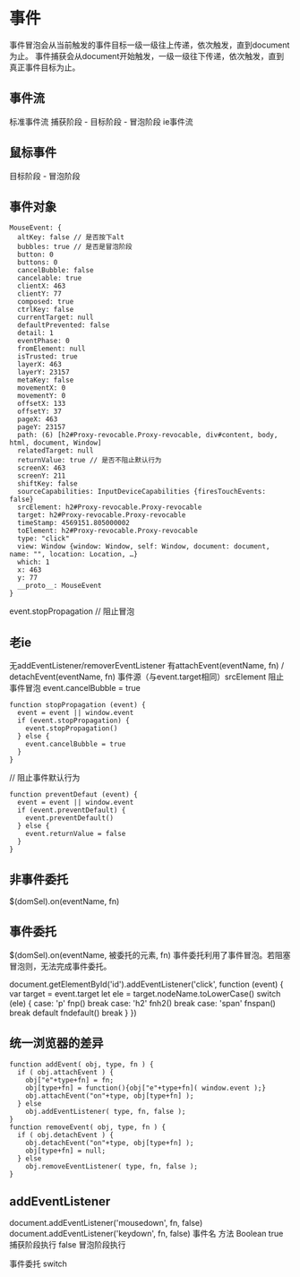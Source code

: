 # 事件

事件冒泡会从当前触发的事件目标一级一级往上传递，依次触发，直到document为止。
事件捕获会从document开始触发，一级一级往下传递，依次触发，直到真正事件目标为止。

## 事件流

标准事件流
捕获阶段 - 目标阶段 - 冒泡阶段
ie事件流

## 鼠标事件
目标阶段 - 冒泡阶段

## 事件对象

```
MouseEvent: {
  altKey: false // 是否按下alt
  bubbles: true // 是否是冒泡阶段
  button: 0
  buttons: 0
  cancelBubble: false
  cancelable: true
  clientX: 463
  clientY: 77
  composed: true
  ctrlKey: false
  currentTarget: null
  defaultPrevented: false
  detail: 1
  eventPhase: 0
  fromElement: null
  isTrusted: true
  layerX: 463
  layerY: 23157
  metaKey: false
  movementX: 0
  movementY: 0
  offsetX: 133
  offsetY: 37
  pageX: 463
  pageY: 23157
  path: (6) [h2#Proxy-revocable.Proxy-revocable, div#content, body, html, document, Window]
  relatedTarget: null
  returnValue: true // 是否不阻止默认行为
  screenX: 463
  screenY: 211
  shiftKey: false
  sourceCapabilities: InputDeviceCapabilities {firesTouchEvents: false}
  srcElement: h2#Proxy-revocable.Proxy-revocable
  target: h2#Proxy-revocable.Proxy-revocable
  timeStamp: 4569151.805000002
  toElement: h2#Proxy-revocable.Proxy-revocable
  type: "click"
  view: Window {window: Window, self: Window, document: document, name: "", location: Location, …}
  which: 1
  x: 463
  y: 77
  __proto__: MouseEvent
}
```

event.stopPropagation // 阻止冒泡

## 老ie

无addEventListener/removerEventListener
有attachEvent(eventName, fn) / detachEvent(eventName, fn)
事件源（与event.target相同）srcElement
阻止事件冒泡 event.cancelBubble = true
```
function stopPropagation (event) {
  event = event || window.event
  if (event.stopPropagation) {
    event.stopPropagation()
  } else {
    event.cancelBubble = true
  }
}
```

// 阻止事件默认行为
```
function preventDefaut (event) {
  event = event || window.event
  if (event.preventDefault) {
    event.preventDefault()
  } else {
    event.returnValue = false
  }
}
```

## 非事件委托

$(domSel).on(eventName, fn)

## 事件委托

$(domSel).on(eventName, 被委托的元素, fn)
事件委托利用了事件冒泡。若阻塞冒泡则，无法完成事件委托。

document.getElementById('id').addEventListener('click', function (event) {
  var target = event.target
  let ele = target.nodeName.toLowerCase()
  switch (ele) {
    case: 'p'
      fnp()
      break
    case: 'h2'
      fnh2()
      break
    case: 'span'
      fnspan()
      break
    default
      fndefault()
      break
  }
})

## 统一浏览器的差异

```
function addEvent( obj, type, fn ) {
  if ( obj.attachEvent ) {
    obj["e"+type+fn] = fn;
    obj[type+fn] = function(){obj["e"+type+fn]( window.event );}
    obj.attachEvent("on"+type, obj[type+fn] );
  } else
    obj.addEventListener( type, fn, false );
}
function removeEvent( obj, type, fn ) {
  if ( obj.detachEvent ) {
    obj.detachEvent("on"+type, obj[type+fn] );
    obj[type+fn] = null;
  } else
    obj.removeEventListener( type, fn, false );
}
```

## addEventListener

document.addEventListener('mousedown', fn, false)
document.addEventListener('keydown', fn, false)
事件名
方法
Boolean true  捕获阶段执行
        false 冒泡阶段执行

事件委托
switch

<!--[if IE 9]>
<!end if-->
